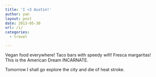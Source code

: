 ```yaml
---
title: 'I <3 Austin!'
author: yan
layout: post
date: 2013-05-30
url: /i/
categories:
  - travel

---
```

Vegan food everywhere! Taco bars with speedy wifi! Fresca margaritas! This is the American Dream INCARNATE. 

Tomorrow I shall go explore the city and die of heat stroke.